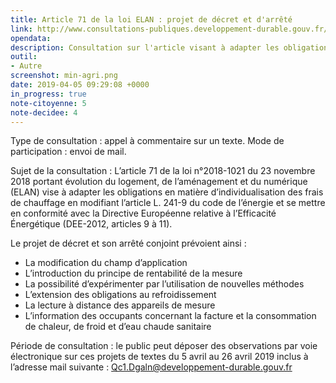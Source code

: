 ```yaml
---
title: Article 71 de la loi ELAN : projet de décret et d'arrêté
link: http://www.consultations-publiques.developpement-durable.gouv.fr/projets-de-decret-et-d-arrete-pris-en-application-a1934.html?id_rubrique=1
opendata: 
description: Consultation sur l'article visant à adapter les obligations en matière d’individualisation des frais de chauffage en modifiant l’article L. 241-9 du code de l’énergie et se mettre en conformité avec la Directive Européenne relative à l’Efficacité Énergétique (DEE-2012, articles 9 à 11).
outil:
- Autre
screenshot: min-agri.png
date: 2019-04-05 09:29:08 +0000
in_progress: true
note-citoyenne: 5
note-decidee: 4
---
```


Type de consultation : appel à commentaire sur un texte.
Mode de participation : envoi de mail.

Sujet de la consultation : L’article 71 de la loi n°2018-1021 du 23 novembre 2018 portant évolution du logement, de l’aménagement et du numérique (ELAN) vise à adapter les obligations en matière d’individualisation des frais de chauffage en modifiant l’article L. 241-9 du code de l’énergie et se mettre en conformité avec la Directive Européenne relative à l’Efficacité Énergétique (DEE-2012, articles 9 à 11).

Le projet de décret et son arrêté conjoint prévoient ainsi :

- La modification du champ d’application
- L’introduction du principe de rentabilité de la mesure
- La possibilité d’expérimenter par l’utilisation de nouvelles méthodes
- L’extension des obligations au refroidissement
- La lecture à distance des appareils de mesure
- L’information des occupants concernant la facture et la consommation de chaleur, de froid et d’eau chaude sanitaire

Période de consultation : le public peut déposer des observations par voie électronique sur ces projets de textes du 5 avril au 26 avril 2019 inclus à l’adresse mail suivante : Qc1.Dgaln@developpement-durable.gouv.fr